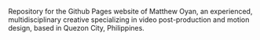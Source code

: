 Repository for the Github Pages website of Matthew Oyan, an experienced, multidisciplinary creative specializing in video post-production and motion design, based in Quezon City, Philippines.
